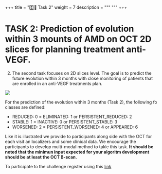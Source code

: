 
+++
title = "2️⃣🎯 Task 2"
weight = 7
description = """ """
+++

# TASK 2: Prediction of evolution within 3 mounts of AMD on OCT 2D slices for planning treatment anti-VEGF.


2.  The second task focuses on 2D slices level. The goal is to predict the future evolution within 3 months with close monitoring of patients that are enrolled in an anti-VEGF treatments plan. 

![](/../../images/mario_task_2_gray_bg.png)
    

For the prediction of the evolution within 3 months (Task 2), the following fo classes are defined:

- REDUCED: 0 = ELIMINATED: 1 or PERSISTENT_REDUCED: 2
- STABLE: 1  = INACTIVE: 0 or PERSISTENT_STABLE: 3
- WORSENED: 2 = PERSISTENT_WORSENED: 4 or APPEARED: 6


Like it is illustrated we provide to participants along side with the OCT for each visit an localizers and some clinical data. We encourage the participants to develop multi-modal method to takle this task. **It should be noted that the minimun input expected for your algoritm development should be at least the OCT B-scan.**  



To participate to the challenge register using this [link]()